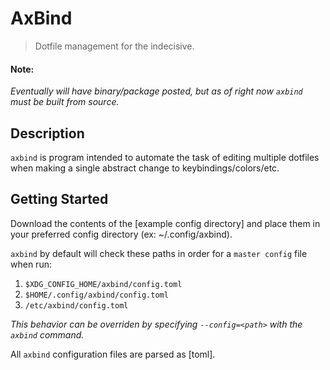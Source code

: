 # AxBind

> Dotfile management for the indecisive.

#### Note:

*Eventually will have binary/package posted, but as of right now `axbind` must be built from source.*

## Description

`axbind` is program intended to automate the task of editing multiple dotfiles when making a single abstract change to keybindings/colors/etc.


## Getting Started

Download the contents of the [example config directory] and place them in your preferred config directory (ex: ~/.config/axbind).

`axbind` by default will check these paths in order for a `master config` file when run:
1. ```$XDG_CONFIG_HOME/axbind/config.toml```
2. ```$HOME/.config/axbind/config.toml```
3. `/etc/axbind/config.toml`

*This behavior can be overriden by specifying `--config=<path>` with the `axbind` command.*

All `axbind` configuration files are parsed as [toml].



